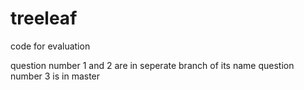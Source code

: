 # treeleaf
code for evaluation

question number 1 and 2 are in seperate branch of its name
question number 3 is in master
